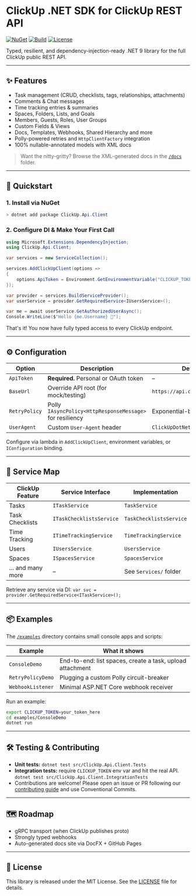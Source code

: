 # ClickUp .NET SDK for ClickUp REST API

[![NuGet](https://img.shields.io/nuget/v/ClickUp.Api.Client.svg)](https://www.nuget.org/packages/ClickUp.Api.Client)
[![Build](https://github.com/your-org/ClickUpApiMcpLib/actions/workflows/build.yml/badge.svg)](https://github.com/your-org/ClickUpApiMcpLib/actions/workflows/build.yml)
[![License](https://img.shields.io/github/license/your-org/ClickUpApiMcpLib.svg)](LICENSE)

Typed, resilient, and dependency-injection-ready .NET 9 library for the full ClickUp public REST API.

---

## ✨ Features

* Task management (CRUD, checklists, tags, relationships, attachments)
* Comments & Chat messages
* Time tracking entries & summaries
* Spaces, Folders, Lists, and Goals
* Members, Guests, Roles, User Groups
* Custom Fields & Views
* Docs, Templates, Webhooks, Shared Hierarchy and more
* Polly-powered retries and `HttpClientFactory` integration
* 100% nullable-annotated models with XML docs

> Want the nitty-gritty? Browse the XML-generated docs in the [`/docs`](docs/) folder.

---

## 🚀 Quickstart

### 1. Install via NuGet
```powershell
> dotnet add package ClickUp.Api.Client
```

### 2. Configure DI & Make Your First Call
```csharp
using Microsoft.Extensions.DependencyInjection;
using ClickUp.Api.Client;

var services = new ServiceCollection();

services.AddClickUpClient(options =>
{
    options.ApiToken = Environment.GetEnvironmentVariable("CLICKUP_TOKEN");
});

var provider = services.BuildServiceProvider();
var userService = provider.GetRequiredService<IUsersService>();

var me = await userService.GetAuthorizedUserAsync();
Console.WriteLine($"Hello {me.Username} 👋");
```

That's it! You now have fully typed access to every ClickUp endpoint.

---

## ⚙️ Configuration

| Option                | Description                                               | Default |
|-----------------------|-----------------------------------------------------------|---------|
| `ApiToken`            | **Required.** Personal or OAuth token                     | –       |
| `BaseUrl`             | Override API root (for mock/testing)                      | `https://api.clickup.com/api` |
| `RetryPolicy`         | Polly `IAsyncPolicy<HttpResponseMessage>` for resiliency  | Exponential-backoff 3 tries |
| `UserAgent`           | Custom `User-Agent` header                                | `ClickUpDotNetSdk/{version}` |

Configure via lambda in `AddClickUpClient`, environment variables, or `IConfiguration` binding.

---

## 🧰 Service Map

| ClickUp Feature | Service Interface | Implementation |
|-----------------|-------------------|----------------|
| Tasks           | `ITaskService`            | `TaskService` |
| Task Checklists | `ITaskChecklistsService`  | `TaskChecklistsService` |
| Time Tracking   | `ITimeTrackingService`    | `TimeTrackingService` |
| Users           | `IUsersService`           | `UsersService` |
| Spaces          | `ISpacesService`          | `SpacesService` |
| … and many more | –                         | See `Services/` folder |

Retrieve any service via DI: `var svc = provider.GetRequiredService<ITaskService>();`

---

## 📦 Examples

The [`/examples`](examples/) directory contains small console apps and scripts:

| Example | What it shows |
|---------|---------------|
| `ConsoleDemo` | End-to-end: list spaces, create a task, upload attachment |
| `RetryPolicyDemo` | Plugging a custom Polly circuit-breaker |
| `WebhookListener` | Minimal ASP.NET Core webhook receiver |

Run an example:
```bash
export CLICKUP_TOKEN=your_token_here
cd examples/ConsoleDemo
dotnet run
```

---

## 🛠 Testing & Contributing

* **Unit tests:** `dotnet test src/ClickUp.Api.Client.Tests`
* **Integration tests:** require `CLICKUP_TOKEN` env var and hit the real API.  
  `dotnet test src/ClickUp.Api.Client.IntegrationTests`
* Contributions are welcome! Please open an issue or PR following our [contributing guide](CONTRIBUTING.md) and use Conventional Commits.

---

## 🗺 Roadmap

* gRPC transport (when ClickUp publishes proto)  
* Strongly typed webhooks  
* Auto-generated docs site via DocFX + GitHub Pages

---

## 📄 License

This library is released under the MIT License. See the [LICENSE](LICENSE) file for details.